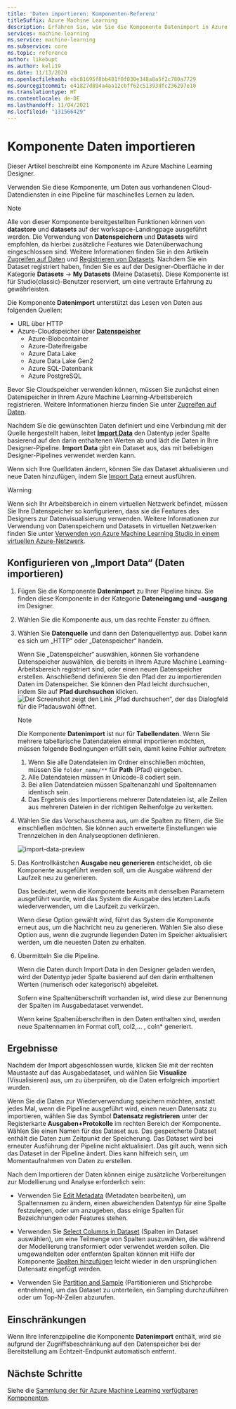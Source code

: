 ```yaml
---
title: 'Daten importieren: Komponenten-Referenz'
titleSuffix: Azure Machine Learning
description: Erfahren Sie, wie Sie die Komponente Datenimport in Azure Machine Learning verwenden, um Daten aus vorhandenen Cloud-Datendiensten in eine Pipeline für maschinelles Lernen zu laden.
services: machine-learning
ms.service: machine-learning
ms.subservice: core
ms.topic: reference
author: likebupt
ms.author: keli19
ms.date: 11/13/2020
ms.openlocfilehash: ebc81695f8bb481f0f030e348a8a5f2c780a7729
ms.sourcegitcommit: e41827d894a4aa12cbff62c51393dfc236297e10
ms.translationtype: HT
ms.contentlocale: de-DE
ms.lasthandoff: 11/04/2021
ms.locfileid: "131566429"
---
```

# <a name="import-data-component"></a>Komponente Daten importieren

Dieser Artikel beschreibt eine Komponente im Azure Machine Learning Designer.

Verwenden Sie diese Komponente, um Daten aus vorhandenen Cloud-Datendiensten in eine Pipeline für maschinelles Lernen zu laden. 

> [!Note]
> Alle von dieser Komponente bereitgestellten Funktionen können von **datastore** und **datasets** auf der worksapce-Landingpage ausgeführt werden. Die Verwendung von **Datenspeichern** und **Datasets** wird empfohlen, da hierbei zusätzliche Features wie Datenüberwachung eingeschlossen sind. Weitere Informationen finden Sie in den Artikeln [Zugreifen auf Daten](../how-to-access-data.md) und [Registrieren von Datasets](../how-to-create-register-datasets.md).
> Nachdem Sie ein Dataset registriert haben, finden Sie es auf der Designer-Oberfläche in der Kategorie **Datasets** -> **My Datasets** (Meine Datasets). Diese Komponente ist für Studio(classic)-Benutzer reserviert, um eine vertraute Erfahrung zu gewährleisten. 
>

Die Komponente **Datenimport** unterstützt das Lesen von Daten aus folgenden Quellen:

- URL über HTTP
- Azure-Cloudspeicher über [**Datenspeicher**](../how-to-access-data.md)
    - Azure-Blobcontainer
    - Azure-Dateifreigabe
    - Azure Data Lake
    - Azure Data Lake Gen2
    - Azure SQL-Datenbank
    - Azure PostgreSQL    

Bevor Sie Cloudspeicher verwenden können, müssen Sie zunächst einen Datenspeicher in Ihrem Azure Machine Learning-Arbeitsbereich registrieren. Weitere Informationen hierzu finden Sie unter [Zugreifen auf Daten](../how-to-access-data.md). 

Nachdem Sie die gewünschten Daten definiert und eine Verbindung mit der Quelle hergestellt haben, leitet **[Import Data](./import-data.md)** den Datentyp jeder Spalte basierend auf den darin enthaltenen Werten ab und lädt die Daten in Ihre Designer-Pipeline. **Import Data** gibt ein Dataset aus, das mit beliebigen Designer-Pipelines verwendet werden kann.

Wenn sich Ihre Quelldaten ändern, können Sie das Dataset aktualisieren und neue Daten hinzufügen, indem Sie [Import Data](./import-data.md) erneut ausführen.

> [!WARNING]
> Wenn sich Ihr Arbeitsbereich in einem virtuellen Netzwerk befindet, müssen Sie Ihre Datenspeicher so konfigurieren, dass sie die Features des Designers zur Datenvisualisierung verwenden. Weitere Informationen zur Verwendung von Datenspeichern und Datasets in virtuellen Netzwerken finden Sie unter [Verwenden von Azure Machine Learning Studio in einem virtuellen Azure-Netzwerk](../how-to-enable-studio-virtual-network.md).


## <a name="how-to-configure-import-data"></a>Konfigurieren von „Import Data“ (Daten importieren)

1. Fügen Sie die Komponente **Datenimport** zu Ihrer Pipeline hinzu. Sie finden diese Komponente in der Kategorie **Dateneingang und -ausgang** im Designer.

1. Wählen Sie die Komponente aus, um das rechte Fenster zu öffnen.

1. Wählen Sie **Datenquelle** und dann den Datenquellentyp aus. Dabei kann es sich um „HTTP“ oder „Datenspeicher“ handeln.

    Wenn Sie „Datenspeicher“ auswählen, können Sie vorhandene Datenspeicher auswählen, die bereits in Ihrem Azure Machine Learning-Arbeitsbereich registriert sind, oder einen neuen Datenspeicher erstellen. Anschließend definieren Sie den Pfad der zu importierenden Daten im Datenspeicher. Sie können den Pfad leicht durchsuchen, indem Sie auf **Pfad durchsuchen** klicken. ![Der Screenshot zeigt den Link „Pfad durchsuchen“, der das Dialogfeld für die Pfadauswahl öffnet.](media/module/import-data-path.png)

    > [!NOTE]
    > Die Komponente **Datenimport** ist nur für **Tabellendaten**.
    > Wenn Sie mehrere tabellarische Datendateien einmal importieren möchten, müssen folgende Bedingungen erfüllt sein, damit keine Fehler auftreten:
    > 1. Wenn Sie alle Datendateien im Ordner einschließen möchten, müssen Sie `folder_name/**` für **Path** (Pfad) eingeben.
    > 2. Alle Datendateien müssen in Unicode-8 codiert sein.
    > 3. Bei allen Datendateien müssen Spaltenanzahl und Spaltennamen identisch sein.
    > 4. Das Ergebnis des Importierens mehrerer Datendateien ist, alle Zeilen aus mehreren Dateien in der richtigen Reihenfolge zu verketten.

1. Wählen Sie das Vorschauschema aus, um die Spalten zu filtern, die Sie einschließen möchten. Sie können auch erweiterte Einstellungen wie Trennzeichen in den Analyseoptionen definieren.

    ![import-data-preview](media/module/import-data.png)

1. Das Kontrollkästchen **Ausgabe neu generieren** entscheidet, ob die Komponente ausgeführt werden soll, um die Ausgabe während der Laufzeit neu zu generieren. 

    Das bedeutet, wenn die Komponente bereits mit denselben Parametern ausgeführt wurde, wird das System die Ausgabe des letzten Laufs wiederverwenden, um die Laufzeit zu verkürzen. 

    Wenn diese Option gewählt wird, führt das System die Komponente erneut aus, um die Nachricht neu zu generieren. Wählen Sie also diese Option aus, wenn die zugrunde liegenden Daten im Speicher aktualisiert werden, um die neuesten Daten zu erhalten.


1. Übermitteln Sie die Pipeline.

    Wenn die Daten durch Import Data in den Designer geladen werden, wird der Datentyp jeder Spalte basierend auf den darin enthaltenen Werten (numerisch oder kategorisch) abgeleitet.

    Sofern eine Spaltenüberschrift vorhanden ist, wird diese zur Benennung der Spalten im Ausgabedataset verwendet.

    Wenn keine Spaltenüberschriften in den Daten enthalten sind, werden neue Spaltennamen im Format col1, col2,... , coln* generiert.

## <a name="results"></a>Ergebnisse

Nachdem der Import abgeschlossen wurde, klicken Sie mit der rechten Maustaste auf das Ausgabedataset, und wählen Sie **Visualize** (Visualisieren) aus, um zu überprüfen, ob die Daten erfolgreich importiert wurden.

Wenn Sie die Daten zur Wiederverwendung speichern möchten, anstatt jedes Mal, wenn die Pipeline ausgeführt wird, einen neuen Datensatz zu importieren, wählen Sie das Symbol **Datensatz registrieren** unter der Registerkarte **Ausgaben+Protokolle** im rechten Bereich der Komponente. Wählen Sie einen Namen für das Dataset aus. Das gespeicherte Dataset enthält die Daten zum Zeitpunkt der Speicherung. Das Dataset wird bei erneuter Ausführung der Pipeline nicht aktualisiert. Das gilt auch, wenn sich das Dataset in der Pipeline ändert. Dies kann hilfreich sein, um Momentaufnahmen von Daten zu erstellen.

Nach dem Importieren der Daten können einige zusätzliche Vorbereitungen zur Modellierung und Analyse erforderlich sein:

- Verwenden Sie [Edit Metadata](./edit-metadata.md) (Metadaten bearbeiten), um Spaltennamen zu ändern, einen abweichenden Datentyp für eine Spalte festzulegen, oder um anzugeben, dass einige Spalten für Bezeichnungen oder Features stehen.

- Verwenden Sie [Select Columns in Dataset](./select-columns-in-dataset.md) (Spalten im Dataset auswählen), um eine Teilmenge von Spalten auszuwählen, die während der Modellierung transformiert oder verwendet werden sollen. Die umgewandelten oder entfernten Spalten können mit Hilfe der Komponente [Spalten hinzufügen](./add-columns.md) leicht wieder in den ursprünglichen Datensatz eingefügt werden.  

- Verwenden Sie [Partition and Sample](./partition-and-sample.md) (Partitionieren und Stichprobe entnehmen), um das Dataset zu unterteilen, ein Sampling durchzuführen oder um Top-N-Zeilen abzurufen.

## <a name="limitations"></a>Einschränkungen

Wenn Ihre Inferenzpipeline die Komponente **Datenimport** enthält, wird sie aufgrund der Zugriffsbeschränkung auf den Datenspeicher bei der Bereitstellung am Echtzeit-Endpunkt automatisch entfernt.

## <a name="next-steps"></a>Nächste Schritte

Siehe die [Sammlung der für Azure Machine Learning verfügbaren Komponenten](component-reference.md). 
